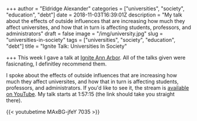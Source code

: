 +++
author = "Eldridge Alexander"
categories = ["universities", "society", "education", "debt"]
date = 2018-11-03T16:39:01Z
description = "My talk about the effects of outside influences that are increasing how much they affect universites, and how that in turn is affecting students, professors, and administrators"
draft = false
image = "/img/university.jpg"
slug = "universities-in-society"
tags = ["universities", "society", "education", "debt"]
title = "Ignite Talk: Universities In Society"

+++
This week I gave a talk at [Ignite Ann Arbor](https://www.igniteannarbor.org/). All of the talks given were fasicnating, I definitley recommend them.

I spoke about the effects of outside influences that are increasing how much they affect universites, and how that in turn is affecting students, professors, and administrators.
If you'd like to see it, the stream is [available on YouTube](https://www.youtube.com/watch?v=-MAxBG-jfeY&feature=youtu.be&t=7035). My talk starts at 1:57:15 (the link should take you straight there).

{{< youtubetime MAxBG-jfeY 7035 >}}